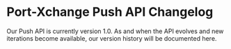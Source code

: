 # Port-Xchange Push API Changelog

Our Push API is currently version 1.0.  As and when the API evolves and new iterations become available, our version history will be documented here.
